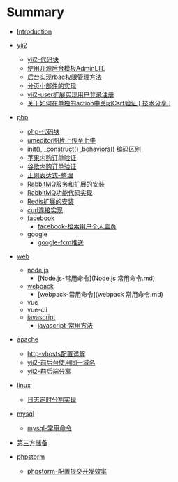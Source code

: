 # Summary

* [Introduction](README.md)
* [yii2](yii2.md)
    * [yii2-代码块](散碎代码块.md)
    * [使用开源后台模板AdminLTE](使用开源后台模板adminlte.md)
    * [后台实现rbac权限管理方法](后台实现rbac权限管理方法.md)
    * [分页小部件的实现](分页小部件的实现.md)
    * [yii2-user扩展实现用户登录注册](yii2-user扩展实现用户登录注册.md)
    * [关于如何在单独的action中关闭Csrf验证 \[ 技术分享 \]](关于如何在单独的action中关闭csrf验证--技术分享-.md)
* [php](php.md)
    * [php-代码块](货号单-0000001的生成方法.md)
    * [umeditor图片上传至七牛](umeditor图片上传至七牛.md)
    * [init\(\), \_construct\(\) ,behaviors\(\) 编码区别](init-construct-behaviors-编码区别.md)
    * [苹果内购订单验证](苹果内购订单验证.md)
    * [谷歌内购订单验证](谷歌内购验证.md)
    * [正则表达式-整理](正则表达式-语法.md)
    * [RabbitMQ服务和扩展的安装](rabbitmq消息组件的实现.md)
    * [RabbitMQ功能代码实现](rabbbitmq功能代码实现.md)
    * [Redis扩展的安装](redis扩展的安装.md)
    * [curl连接实现](curl连接实现.md)
    * [facebook](facebook.md)
        * [facebook-检索用户个人主页](facebook-检索用户个人主页.md)
    * google
        * [google-fcm推送](google-fcm推送.md)

* [web](web.md)
    * [node.js](node.js.md)
        * [Node.js-常用命令](Node.js 常用命令.md)
    * [webpack](webpack.md)
        * [webpack-常用命令](webpack 常用命令.md)
    * vue
    * vue-cli
    * [javascript](javascript.md)
        * [javascript-常用方法](javascript-常用方法.md)
* [apache](apache.md)
    * [http-vhosts配置详解](http-vhosts配置详解.md)
    * [yii2-前后台使用同一域名](yii2-前后台使用同一域名.md)
    * [yii2-前后端分离](yii2-前后端分离.md)
* [linux](linux.md)
    * [日志定时分割实现](日志定时分割实现.md)
* [mysql](mysql.md)
    * [mysql-常用命令](mysql-常用命令.md)
* [第三方储备](第三方储备.md)
* [phpstorm](phpstorm.md)
    * [phpstorm-配置提交开发效率](添加nodemodules为library-root.md)

